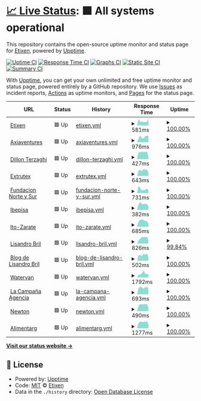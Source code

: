# [📈 Live Status](https://Etixen.github.io/upptime): <!--live status--> **🟩 All systems operational**

This repository contains the open-source uptime monitor and status page for [Etixen](https://Etixen.github.io/upptime), powered by [Upptime](https://github.com/upptime/upptime).

[![Uptime CI](https://github.com/Etixen/upptime/workflows/Uptime%20CI/badge.svg)](https://github.com/Etixen/upptime/actions?query=workflow%3A%22Uptime+CI%22)
[![Response Time CI](https://github.com/Etixen/upptime/workflows/Response%20Time%20CI/badge.svg)](https://github.com/Etixen/upptime/actions?query=workflow%3A%22Response+Time+CI%22)
[![Graphs CI](https://github.com/Etixen/upptime/workflows/Graphs%20CI/badge.svg)](https://github.com/Etixen/upptime/actions?query=workflow%3A%22Graphs+CI%22)
[![Static Site CI](https://github.com/Etixen/upptime/workflows/Static%20Site%20CI/badge.svg)](https://github.com/Etixen/upptime/actions?query=workflow%3A%22Static+Site+CI%22)
[![Summary CI](https://github.com/Etixen/upptime/workflows/Summary%20CI/badge.svg)](https://github.com/Etixen/upptime/actions?query=workflow%3A%22Summary+CI%22)

With [Upptime](https://upptime.js.org), you can get your own unlimited and free uptime monitor and status page, powered entirely by a GitHub repository. We use [Issues](https://github.com/Etixen/upptime/issues) as incident reports, [Actions](https://github.com/Etixen/upptime/actions) as uptime monitors, and [Pages](https://Etixen.github.io/upptime) for the status page.

<!--start: status pages-->
<!-- This summary is generated by Upptime (https://github.com/upptime/upptime) -->
<!-- Do not edit this manually, your changes will be overwritten -->
<!-- prettier-ignore -->
| URL | Status | History | Response Time | Uptime |
| --- | ------ | ------- | ------------- | ------ |
| <img alt="" src="https://icons.duckduckgo.com/ip3/www.etixen.com.ico" height="13"> [Etixen](https://www.etixen.com) | 🟩 Up | [etixen.yml](https://github.com/Etixen/upptime/commits/HEAD/history/etixen.yml) | <details><summary><img alt="Response time graph" src="./graphs/etixen/response-time-week.png" height="20"> 581ms</summary><br><a href="https://etixen.github.io/upptime/history/etixen"><img alt="Response time 1730" src="https://img.shields.io/endpoint?url=https%3A%2F%2Fraw.githubusercontent.com%2FEtixen%2Fupptime%2FHEAD%2Fapi%2Fetixen%2Fresponse-time.json"></a><br><a href="https://etixen.github.io/upptime/history/etixen"><img alt="24-hour response time 939" src="https://img.shields.io/endpoint?url=https%3A%2F%2Fraw.githubusercontent.com%2FEtixen%2Fupptime%2FHEAD%2Fapi%2Fetixen%2Fresponse-time-day.json"></a><br><a href="https://etixen.github.io/upptime/history/etixen"><img alt="7-day response time 581" src="https://img.shields.io/endpoint?url=https%3A%2F%2Fraw.githubusercontent.com%2FEtixen%2Fupptime%2FHEAD%2Fapi%2Fetixen%2Fresponse-time-week.json"></a><br><a href="https://etixen.github.io/upptime/history/etixen"><img alt="30-day response time 773" src="https://img.shields.io/endpoint?url=https%3A%2F%2Fraw.githubusercontent.com%2FEtixen%2Fupptime%2FHEAD%2Fapi%2Fetixen%2Fresponse-time-month.json"></a><br><a href="https://etixen.github.io/upptime/history/etixen"><img alt="1-year response time 1676" src="https://img.shields.io/endpoint?url=https%3A%2F%2Fraw.githubusercontent.com%2FEtixen%2Fupptime%2FHEAD%2Fapi%2Fetixen%2Fresponse-time-year.json"></a></details> | <details><summary><a href="https://etixen.github.io/upptime/history/etixen">100.00%</a></summary><a href="https://etixen.github.io/upptime/history/etixen"><img alt="All-time uptime 99.86%" src="https://img.shields.io/endpoint?url=https%3A%2F%2Fraw.githubusercontent.com%2FEtixen%2Fupptime%2FHEAD%2Fapi%2Fetixen%2Fuptime.json"></a><br><a href="https://etixen.github.io/upptime/history/etixen"><img alt="24-hour uptime 100.00%" src="https://img.shields.io/endpoint?url=https%3A%2F%2Fraw.githubusercontent.com%2FEtixen%2Fupptime%2FHEAD%2Fapi%2Fetixen%2Fuptime-day.json"></a><br><a href="https://etixen.github.io/upptime/history/etixen"><img alt="7-day uptime 100.00%" src="https://img.shields.io/endpoint?url=https%3A%2F%2Fraw.githubusercontent.com%2FEtixen%2Fupptime%2FHEAD%2Fapi%2Fetixen%2Fuptime-week.json"></a><br><a href="https://etixen.github.io/upptime/history/etixen"><img alt="30-day uptime 100.00%" src="https://img.shields.io/endpoint?url=https%3A%2F%2Fraw.githubusercontent.com%2FEtixen%2Fupptime%2FHEAD%2Fapi%2Fetixen%2Fuptime-month.json"></a><br><a href="https://etixen.github.io/upptime/history/etixen"><img alt="1-year uptime 99.93%" src="https://img.shields.io/endpoint?url=https%3A%2F%2Fraw.githubusercontent.com%2FEtixen%2Fupptime%2FHEAD%2Fapi%2Fetixen%2Fuptime-year.json"></a></details>
| <img alt="" src="https://icons.duckduckgo.com/ip3/www.axiaventures.com.ico" height="13"> [Axiaventures](http://www.axiaventures.com) | 🟩 Up | [axiaventures.yml](https://github.com/Etixen/upptime/commits/HEAD/history/axiaventures.yml) | <details><summary><img alt="Response time graph" src="./graphs/axiaventures/response-time-week.png" height="20"> 976ms</summary><br><a href="https://etixen.github.io/upptime/history/axiaventures"><img alt="Response time 940" src="https://img.shields.io/endpoint?url=https%3A%2F%2Fraw.githubusercontent.com%2FEtixen%2Fupptime%2FHEAD%2Fapi%2Faxiaventures%2Fresponse-time.json"></a><br><a href="https://etixen.github.io/upptime/history/axiaventures"><img alt="24-hour response time 1127" src="https://img.shields.io/endpoint?url=https%3A%2F%2Fraw.githubusercontent.com%2FEtixen%2Fupptime%2FHEAD%2Fapi%2Faxiaventures%2Fresponse-time-day.json"></a><br><a href="https://etixen.github.io/upptime/history/axiaventures"><img alt="7-day response time 976" src="https://img.shields.io/endpoint?url=https%3A%2F%2Fraw.githubusercontent.com%2FEtixen%2Fupptime%2FHEAD%2Fapi%2Faxiaventures%2Fresponse-time-week.json"></a><br><a href="https://etixen.github.io/upptime/history/axiaventures"><img alt="30-day response time 881" src="https://img.shields.io/endpoint?url=https%3A%2F%2Fraw.githubusercontent.com%2FEtixen%2Fupptime%2FHEAD%2Fapi%2Faxiaventures%2Fresponse-time-month.json"></a><br><a href="https://etixen.github.io/upptime/history/axiaventures"><img alt="1-year response time 947" src="https://img.shields.io/endpoint?url=https%3A%2F%2Fraw.githubusercontent.com%2FEtixen%2Fupptime%2FHEAD%2Fapi%2Faxiaventures%2Fresponse-time-year.json"></a></details> | <details><summary><a href="https://etixen.github.io/upptime/history/axiaventures">100.00%</a></summary><a href="https://etixen.github.io/upptime/history/axiaventures"><img alt="All-time uptime 98.57%" src="https://img.shields.io/endpoint?url=https%3A%2F%2Fraw.githubusercontent.com%2FEtixen%2Fupptime%2FHEAD%2Fapi%2Faxiaventures%2Fuptime.json"></a><br><a href="https://etixen.github.io/upptime/history/axiaventures"><img alt="24-hour uptime 100.00%" src="https://img.shields.io/endpoint?url=https%3A%2F%2Fraw.githubusercontent.com%2FEtixen%2Fupptime%2FHEAD%2Fapi%2Faxiaventures%2Fuptime-day.json"></a><br><a href="https://etixen.github.io/upptime/history/axiaventures"><img alt="7-day uptime 100.00%" src="https://img.shields.io/endpoint?url=https%3A%2F%2Fraw.githubusercontent.com%2FEtixen%2Fupptime%2FHEAD%2Fapi%2Faxiaventures%2Fuptime-week.json"></a><br><a href="https://etixen.github.io/upptime/history/axiaventures"><img alt="30-day uptime 99.96%" src="https://img.shields.io/endpoint?url=https%3A%2F%2Fraw.githubusercontent.com%2FEtixen%2Fupptime%2FHEAD%2Fapi%2Faxiaventures%2Fuptime-month.json"></a><br><a href="https://etixen.github.io/upptime/history/axiaventures"><img alt="1-year uptime 99.98%" src="https://img.shields.io/endpoint?url=https%3A%2F%2Fraw.githubusercontent.com%2FEtixen%2Fupptime%2FHEAD%2Fapi%2Faxiaventures%2Fuptime-year.json"></a></details>
| <img alt="" src="https://icons.duckduckgo.com/ip3/www.dillonterzaghi.com.ar.ico" height="13"> [Dillon Terzaghi](https://www.dillonterzaghi.com.ar) | 🟩 Up | [dillon-terzaghi.yml](https://github.com/Etixen/upptime/commits/HEAD/history/dillon-terzaghi.yml) | <details><summary><img alt="Response time graph" src="./graphs/dillon-terzaghi/response-time-week.png" height="20"> 427ms</summary><br><a href="https://etixen.github.io/upptime/history/dillon-terzaghi"><img alt="Response time 393" src="https://img.shields.io/endpoint?url=https%3A%2F%2Fraw.githubusercontent.com%2FEtixen%2Fupptime%2FHEAD%2Fapi%2Fdillon-terzaghi%2Fresponse-time.json"></a><br><a href="https://etixen.github.io/upptime/history/dillon-terzaghi"><img alt="24-hour response time 187" src="https://img.shields.io/endpoint?url=https%3A%2F%2Fraw.githubusercontent.com%2FEtixen%2Fupptime%2FHEAD%2Fapi%2Fdillon-terzaghi%2Fresponse-time-day.json"></a><br><a href="https://etixen.github.io/upptime/history/dillon-terzaghi"><img alt="7-day response time 427" src="https://img.shields.io/endpoint?url=https%3A%2F%2Fraw.githubusercontent.com%2FEtixen%2Fupptime%2FHEAD%2Fapi%2Fdillon-terzaghi%2Fresponse-time-week.json"></a><br><a href="https://etixen.github.io/upptime/history/dillon-terzaghi"><img alt="30-day response time 394" src="https://img.shields.io/endpoint?url=https%3A%2F%2Fraw.githubusercontent.com%2FEtixen%2Fupptime%2FHEAD%2Fapi%2Fdillon-terzaghi%2Fresponse-time-month.json"></a><br><a href="https://etixen.github.io/upptime/history/dillon-terzaghi"><img alt="1-year response time 405" src="https://img.shields.io/endpoint?url=https%3A%2F%2Fraw.githubusercontent.com%2FEtixen%2Fupptime%2FHEAD%2Fapi%2Fdillon-terzaghi%2Fresponse-time-year.json"></a></details> | <details><summary><a href="https://etixen.github.io/upptime/history/dillon-terzaghi">100.00%</a></summary><a href="https://etixen.github.io/upptime/history/dillon-terzaghi"><img alt="All-time uptime 99.93%" src="https://img.shields.io/endpoint?url=https%3A%2F%2Fraw.githubusercontent.com%2FEtixen%2Fupptime%2FHEAD%2Fapi%2Fdillon-terzaghi%2Fuptime.json"></a><br><a href="https://etixen.github.io/upptime/history/dillon-terzaghi"><img alt="24-hour uptime 100.00%" src="https://img.shields.io/endpoint?url=https%3A%2F%2Fraw.githubusercontent.com%2FEtixen%2Fupptime%2FHEAD%2Fapi%2Fdillon-terzaghi%2Fuptime-day.json"></a><br><a href="https://etixen.github.io/upptime/history/dillon-terzaghi"><img alt="7-day uptime 100.00%" src="https://img.shields.io/endpoint?url=https%3A%2F%2Fraw.githubusercontent.com%2FEtixen%2Fupptime%2FHEAD%2Fapi%2Fdillon-terzaghi%2Fuptime-week.json"></a><br><a href="https://etixen.github.io/upptime/history/dillon-terzaghi"><img alt="30-day uptime 100.00%" src="https://img.shields.io/endpoint?url=https%3A%2F%2Fraw.githubusercontent.com%2FEtixen%2Fupptime%2FHEAD%2Fapi%2Fdillon-terzaghi%2Fuptime-month.json"></a><br><a href="https://etixen.github.io/upptime/history/dillon-terzaghi"><img alt="1-year uptime 99.99%" src="https://img.shields.io/endpoint?url=https%3A%2F%2Fraw.githubusercontent.com%2FEtixen%2Fupptime%2FHEAD%2Fapi%2Fdillon-terzaghi%2Fuptime-year.json"></a></details>
| <img alt="" src="https://icons.duckduckgo.com/ip3/www.extrutex.com.ar.ico" height="13"> [Extrutex](http://www.extrutex.com.ar) | 🟩 Up | [extrutex.yml](https://github.com/Etixen/upptime/commits/HEAD/history/extrutex.yml) | <details><summary><img alt="Response time graph" src="./graphs/extrutex/response-time-week.png" height="20"> 643ms</summary><br><a href="https://etixen.github.io/upptime/history/extrutex"><img alt="Response time 566" src="https://img.shields.io/endpoint?url=https%3A%2F%2Fraw.githubusercontent.com%2FEtixen%2Fupptime%2FHEAD%2Fapi%2Fextrutex%2Fresponse-time.json"></a><br><a href="https://etixen.github.io/upptime/history/extrutex"><img alt="24-hour response time 377" src="https://img.shields.io/endpoint?url=https%3A%2F%2Fraw.githubusercontent.com%2FEtixen%2Fupptime%2FHEAD%2Fapi%2Fextrutex%2Fresponse-time-day.json"></a><br><a href="https://etixen.github.io/upptime/history/extrutex"><img alt="7-day response time 643" src="https://img.shields.io/endpoint?url=https%3A%2F%2Fraw.githubusercontent.com%2FEtixen%2Fupptime%2FHEAD%2Fapi%2Fextrutex%2Fresponse-time-week.json"></a><br><a href="https://etixen.github.io/upptime/history/extrutex"><img alt="30-day response time 693" src="https://img.shields.io/endpoint?url=https%3A%2F%2Fraw.githubusercontent.com%2FEtixen%2Fupptime%2FHEAD%2Fapi%2Fextrutex%2Fresponse-time-month.json"></a><br><a href="https://etixen.github.io/upptime/history/extrutex"><img alt="1-year response time 581" src="https://img.shields.io/endpoint?url=https%3A%2F%2Fraw.githubusercontent.com%2FEtixen%2Fupptime%2FHEAD%2Fapi%2Fextrutex%2Fresponse-time-year.json"></a></details> | <details><summary><a href="https://etixen.github.io/upptime/history/extrutex">100.00%</a></summary><a href="https://etixen.github.io/upptime/history/extrutex"><img alt="All-time uptime 99.96%" src="https://img.shields.io/endpoint?url=https%3A%2F%2Fraw.githubusercontent.com%2FEtixen%2Fupptime%2FHEAD%2Fapi%2Fextrutex%2Fuptime.json"></a><br><a href="https://etixen.github.io/upptime/history/extrutex"><img alt="24-hour uptime 100.00%" src="https://img.shields.io/endpoint?url=https%3A%2F%2Fraw.githubusercontent.com%2FEtixen%2Fupptime%2FHEAD%2Fapi%2Fextrutex%2Fuptime-day.json"></a><br><a href="https://etixen.github.io/upptime/history/extrutex"><img alt="7-day uptime 100.00%" src="https://img.shields.io/endpoint?url=https%3A%2F%2Fraw.githubusercontent.com%2FEtixen%2Fupptime%2FHEAD%2Fapi%2Fextrutex%2Fuptime-week.json"></a><br><a href="https://etixen.github.io/upptime/history/extrutex"><img alt="30-day uptime 100.00%" src="https://img.shields.io/endpoint?url=https%3A%2F%2Fraw.githubusercontent.com%2FEtixen%2Fupptime%2FHEAD%2Fapi%2Fextrutex%2Fuptime-month.json"></a><br><a href="https://etixen.github.io/upptime/history/extrutex"><img alt="1-year uptime 99.99%" src="https://img.shields.io/endpoint?url=https%3A%2F%2Fraw.githubusercontent.com%2FEtixen%2Fupptime%2FHEAD%2Fapi%2Fextrutex%2Fuptime-year.json"></a></details>
| <img alt="" src="https://icons.duckduckgo.com/ip3/www.fundacionnorteysur.org.ar.ico" height="13"> [Fundacion Norte y Sur](http://www.fundacionnorteysur.org.ar) | 🟩 Up | [fundacion-norte-y-sur.yml](https://github.com/Etixen/upptime/commits/HEAD/history/fundacion-norte-y-sur.yml) | <details><summary><img alt="Response time graph" src="./graphs/fundacion-norte-y-sur/response-time-week.png" height="20"> 731ms</summary><br><a href="https://etixen.github.io/upptime/history/fundacion-norte-y-sur"><img alt="Response time 688" src="https://img.shields.io/endpoint?url=https%3A%2F%2Fraw.githubusercontent.com%2FEtixen%2Fupptime%2FHEAD%2Fapi%2Ffundacion-norte-y-sur%2Fresponse-time.json"></a><br><a href="https://etixen.github.io/upptime/history/fundacion-norte-y-sur"><img alt="24-hour response time 534" src="https://img.shields.io/endpoint?url=https%3A%2F%2Fraw.githubusercontent.com%2FEtixen%2Fupptime%2FHEAD%2Fapi%2Ffundacion-norte-y-sur%2Fresponse-time-day.json"></a><br><a href="https://etixen.github.io/upptime/history/fundacion-norte-y-sur"><img alt="7-day response time 731" src="https://img.shields.io/endpoint?url=https%3A%2F%2Fraw.githubusercontent.com%2FEtixen%2Fupptime%2FHEAD%2Fapi%2Ffundacion-norte-y-sur%2Fresponse-time-week.json"></a><br><a href="https://etixen.github.io/upptime/history/fundacion-norte-y-sur"><img alt="30-day response time 607" src="https://img.shields.io/endpoint?url=https%3A%2F%2Fraw.githubusercontent.com%2FEtixen%2Fupptime%2FHEAD%2Fapi%2Ffundacion-norte-y-sur%2Fresponse-time-month.json"></a><br><a href="https://etixen.github.io/upptime/history/fundacion-norte-y-sur"><img alt="1-year response time 739" src="https://img.shields.io/endpoint?url=https%3A%2F%2Fraw.githubusercontent.com%2FEtixen%2Fupptime%2FHEAD%2Fapi%2Ffundacion-norte-y-sur%2Fresponse-time-year.json"></a></details> | <details><summary><a href="https://etixen.github.io/upptime/history/fundacion-norte-y-sur">100.00%</a></summary><a href="https://etixen.github.io/upptime/history/fundacion-norte-y-sur"><img alt="All-time uptime 98.70%" src="https://img.shields.io/endpoint?url=https%3A%2F%2Fraw.githubusercontent.com%2FEtixen%2Fupptime%2FHEAD%2Fapi%2Ffundacion-norte-y-sur%2Fuptime.json"></a><br><a href="https://etixen.github.io/upptime/history/fundacion-norte-y-sur"><img alt="24-hour uptime 100.00%" src="https://img.shields.io/endpoint?url=https%3A%2F%2Fraw.githubusercontent.com%2FEtixen%2Fupptime%2FHEAD%2Fapi%2Ffundacion-norte-y-sur%2Fuptime-day.json"></a><br><a href="https://etixen.github.io/upptime/history/fundacion-norte-y-sur"><img alt="7-day uptime 100.00%" src="https://img.shields.io/endpoint?url=https%3A%2F%2Fraw.githubusercontent.com%2FEtixen%2Fupptime%2FHEAD%2Fapi%2Ffundacion-norte-y-sur%2Fuptime-week.json"></a><br><a href="https://etixen.github.io/upptime/history/fundacion-norte-y-sur"><img alt="30-day uptime 99.96%" src="https://img.shields.io/endpoint?url=https%3A%2F%2Fraw.githubusercontent.com%2FEtixen%2Fupptime%2FHEAD%2Fapi%2Ffundacion-norte-y-sur%2Fuptime-month.json"></a><br><a href="https://etixen.github.io/upptime/history/fundacion-norte-y-sur"><img alt="1-year uptime 99.98%" src="https://img.shields.io/endpoint?url=https%3A%2F%2Fraw.githubusercontent.com%2FEtixen%2Fupptime%2FHEAD%2Fapi%2Ffundacion-norte-y-sur%2Fuptime-year.json"></a></details>
| <img alt="" src="https://icons.duckduckgo.com/ip3/ibepisa.com.ar.ico" height="13"> [Ibepisa](http://ibepisa.com.ar) | 🟩 Up | [ibepisa.yml](https://github.com/Etixen/upptime/commits/HEAD/history/ibepisa.yml) | <details><summary><img alt="Response time graph" src="./graphs/ibepisa/response-time-week.png" height="20"> 382ms</summary><br><a href="https://etixen.github.io/upptime/history/ibepisa"><img alt="Response time 294" src="https://img.shields.io/endpoint?url=https%3A%2F%2Fraw.githubusercontent.com%2FEtixen%2Fupptime%2FHEAD%2Fapi%2Fibepisa%2Fresponse-time.json"></a><br><a href="https://etixen.github.io/upptime/history/ibepisa"><img alt="24-hour response time 228" src="https://img.shields.io/endpoint?url=https%3A%2F%2Fraw.githubusercontent.com%2FEtixen%2Fupptime%2FHEAD%2Fapi%2Fibepisa%2Fresponse-time-day.json"></a><br><a href="https://etixen.github.io/upptime/history/ibepisa"><img alt="7-day response time 382" src="https://img.shields.io/endpoint?url=https%3A%2F%2Fraw.githubusercontent.com%2FEtixen%2Fupptime%2FHEAD%2Fapi%2Fibepisa%2Fresponse-time-week.json"></a><br><a href="https://etixen.github.io/upptime/history/ibepisa"><img alt="30-day response time 352" src="https://img.shields.io/endpoint?url=https%3A%2F%2Fraw.githubusercontent.com%2FEtixen%2Fupptime%2FHEAD%2Fapi%2Fibepisa%2Fresponse-time-month.json"></a><br><a href="https://etixen.github.io/upptime/history/ibepisa"><img alt="1-year response time 297" src="https://img.shields.io/endpoint?url=https%3A%2F%2Fraw.githubusercontent.com%2FEtixen%2Fupptime%2FHEAD%2Fapi%2Fibepisa%2Fresponse-time-year.json"></a></details> | <details><summary><a href="https://etixen.github.io/upptime/history/ibepisa">100.00%</a></summary><a href="https://etixen.github.io/upptime/history/ibepisa"><img alt="All-time uptime 98.39%" src="https://img.shields.io/endpoint?url=https%3A%2F%2Fraw.githubusercontent.com%2FEtixen%2Fupptime%2FHEAD%2Fapi%2Fibepisa%2Fuptime.json"></a><br><a href="https://etixen.github.io/upptime/history/ibepisa"><img alt="24-hour uptime 100.00%" src="https://img.shields.io/endpoint?url=https%3A%2F%2Fraw.githubusercontent.com%2FEtixen%2Fupptime%2FHEAD%2Fapi%2Fibepisa%2Fuptime-day.json"></a><br><a href="https://etixen.github.io/upptime/history/ibepisa"><img alt="7-day uptime 100.00%" src="https://img.shields.io/endpoint?url=https%3A%2F%2Fraw.githubusercontent.com%2FEtixen%2Fupptime%2FHEAD%2Fapi%2Fibepisa%2Fuptime-week.json"></a><br><a href="https://etixen.github.io/upptime/history/ibepisa"><img alt="30-day uptime 100.00%" src="https://img.shields.io/endpoint?url=https%3A%2F%2Fraw.githubusercontent.com%2FEtixen%2Fupptime%2FHEAD%2Fapi%2Fibepisa%2Fuptime-month.json"></a><br><a href="https://etixen.github.io/upptime/history/ibepisa"><img alt="1-year uptime 96.99%" src="https://img.shields.io/endpoint?url=https%3A%2F%2Fraw.githubusercontent.com%2FEtixen%2Fupptime%2FHEAD%2Fapi%2Fibepisa%2Fuptime-year.json"></a></details>
| <img alt="" src="https://icons.duckduckgo.com/ip3/www.ito-zarate.com.ar.ico" height="13"> [Ito-Zarate](http://www.ito-zarate.com.ar) | 🟩 Up | [ito-zarate.yml](https://github.com/Etixen/upptime/commits/HEAD/history/ito-zarate.yml) | <details><summary><img alt="Response time graph" src="./graphs/ito-zarate/response-time-week.png" height="20"> 685ms</summary><br><a href="https://etixen.github.io/upptime/history/ito-zarate"><img alt="Response time 623" src="https://img.shields.io/endpoint?url=https%3A%2F%2Fraw.githubusercontent.com%2FEtixen%2Fupptime%2FHEAD%2Fapi%2Fito-zarate%2Fresponse-time.json"></a><br><a href="https://etixen.github.io/upptime/history/ito-zarate"><img alt="24-hour response time 351" src="https://img.shields.io/endpoint?url=https%3A%2F%2Fraw.githubusercontent.com%2FEtixen%2Fupptime%2FHEAD%2Fapi%2Fito-zarate%2Fresponse-time-day.json"></a><br><a href="https://etixen.github.io/upptime/history/ito-zarate"><img alt="7-day response time 685" src="https://img.shields.io/endpoint?url=https%3A%2F%2Fraw.githubusercontent.com%2FEtixen%2Fupptime%2FHEAD%2Fapi%2Fito-zarate%2Fresponse-time-week.json"></a><br><a href="https://etixen.github.io/upptime/history/ito-zarate"><img alt="30-day response time 594" src="https://img.shields.io/endpoint?url=https%3A%2F%2Fraw.githubusercontent.com%2FEtixen%2Fupptime%2FHEAD%2Fapi%2Fito-zarate%2Fresponse-time-month.json"></a><br><a href="https://etixen.github.io/upptime/history/ito-zarate"><img alt="1-year response time 618" src="https://img.shields.io/endpoint?url=https%3A%2F%2Fraw.githubusercontent.com%2FEtixen%2Fupptime%2FHEAD%2Fapi%2Fito-zarate%2Fresponse-time-year.json"></a></details> | <details><summary><a href="https://etixen.github.io/upptime/history/ito-zarate">100.00%</a></summary><a href="https://etixen.github.io/upptime/history/ito-zarate"><img alt="All-time uptime 99.96%" src="https://img.shields.io/endpoint?url=https%3A%2F%2Fraw.githubusercontent.com%2FEtixen%2Fupptime%2FHEAD%2Fapi%2Fito-zarate%2Fuptime.json"></a><br><a href="https://etixen.github.io/upptime/history/ito-zarate"><img alt="24-hour uptime 100.00%" src="https://img.shields.io/endpoint?url=https%3A%2F%2Fraw.githubusercontent.com%2FEtixen%2Fupptime%2FHEAD%2Fapi%2Fito-zarate%2Fuptime-day.json"></a><br><a href="https://etixen.github.io/upptime/history/ito-zarate"><img alt="7-day uptime 100.00%" src="https://img.shields.io/endpoint?url=https%3A%2F%2Fraw.githubusercontent.com%2FEtixen%2Fupptime%2FHEAD%2Fapi%2Fito-zarate%2Fuptime-week.json"></a><br><a href="https://etixen.github.io/upptime/history/ito-zarate"><img alt="30-day uptime 100.00%" src="https://img.shields.io/endpoint?url=https%3A%2F%2Fraw.githubusercontent.com%2FEtixen%2Fupptime%2FHEAD%2Fapi%2Fito-zarate%2Fuptime-month.json"></a><br><a href="https://etixen.github.io/upptime/history/ito-zarate"><img alt="1-year uptime 100.00%" src="https://img.shields.io/endpoint?url=https%3A%2F%2Fraw.githubusercontent.com%2FEtixen%2Fupptime%2FHEAD%2Fapi%2Fito-zarate%2Fuptime-year.json"></a></details>
| <img alt="" src="https://icons.duckduckgo.com/ip3/www.lisandrobril.com.ico" height="13"> [Lisandro Bril](https://www.lisandrobril.com) | 🟩 Up | [lisandro-bril.yml](https://github.com/Etixen/upptime/commits/HEAD/history/lisandro-bril.yml) | <details><summary><img alt="Response time graph" src="./graphs/lisandro-bril/response-time-week.png" height="20"> 826ms</summary><br><a href="https://etixen.github.io/upptime/history/lisandro-bril"><img alt="Response time 656" src="https://img.shields.io/endpoint?url=https%3A%2F%2Fraw.githubusercontent.com%2FEtixen%2Fupptime%2FHEAD%2Fapi%2Flisandro-bril%2Fresponse-time.json"></a><br><a href="https://etixen.github.io/upptime/history/lisandro-bril"><img alt="24-hour response time 438" src="https://img.shields.io/endpoint?url=https%3A%2F%2Fraw.githubusercontent.com%2FEtixen%2Fupptime%2FHEAD%2Fapi%2Flisandro-bril%2Fresponse-time-day.json"></a><br><a href="https://etixen.github.io/upptime/history/lisandro-bril"><img alt="7-day response time 826" src="https://img.shields.io/endpoint?url=https%3A%2F%2Fraw.githubusercontent.com%2FEtixen%2Fupptime%2FHEAD%2Fapi%2Flisandro-bril%2Fresponse-time-week.json"></a><br><a href="https://etixen.github.io/upptime/history/lisandro-bril"><img alt="30-day response time 647" src="https://img.shields.io/endpoint?url=https%3A%2F%2Fraw.githubusercontent.com%2FEtixen%2Fupptime%2FHEAD%2Fapi%2Flisandro-bril%2Fresponse-time-month.json"></a><br><a href="https://etixen.github.io/upptime/history/lisandro-bril"><img alt="1-year response time 651" src="https://img.shields.io/endpoint?url=https%3A%2F%2Fraw.githubusercontent.com%2FEtixen%2Fupptime%2FHEAD%2Fapi%2Flisandro-bril%2Fresponse-time-year.json"></a></details> | <details><summary><a href="https://etixen.github.io/upptime/history/lisandro-bril">99.84%</a></summary><a href="https://etixen.github.io/upptime/history/lisandro-bril"><img alt="All-time uptime 99.79%" src="https://img.shields.io/endpoint?url=https%3A%2F%2Fraw.githubusercontent.com%2FEtixen%2Fupptime%2FHEAD%2Fapi%2Flisandro-bril%2Fuptime.json"></a><br><a href="https://etixen.github.io/upptime/history/lisandro-bril"><img alt="24-hour uptime 100.00%" src="https://img.shields.io/endpoint?url=https%3A%2F%2Fraw.githubusercontent.com%2FEtixen%2Fupptime%2FHEAD%2Fapi%2Flisandro-bril%2Fuptime-day.json"></a><br><a href="https://etixen.github.io/upptime/history/lisandro-bril"><img alt="7-day uptime 99.84%" src="https://img.shields.io/endpoint?url=https%3A%2F%2Fraw.githubusercontent.com%2FEtixen%2Fupptime%2FHEAD%2Fapi%2Flisandro-bril%2Fuptime-week.json"></a><br><a href="https://etixen.github.io/upptime/history/lisandro-bril"><img alt="30-day uptime 99.65%" src="https://img.shields.io/endpoint?url=https%3A%2F%2Fraw.githubusercontent.com%2FEtixen%2Fupptime%2FHEAD%2Fapi%2Flisandro-bril%2Fuptime-month.json"></a><br><a href="https://etixen.github.io/upptime/history/lisandro-bril"><img alt="1-year uptime 99.58%" src="https://img.shields.io/endpoint?url=https%3A%2F%2Fraw.githubusercontent.com%2FEtixen%2Fupptime%2FHEAD%2Fapi%2Flisandro-bril%2Fuptime-year.json"></a></details>
| <img alt="" src="https://icons.duckduckgo.com/ip3/blog.lisandrobril.com.ico" height="13"> [Blog de Lisandro Bril](https://blog.lisandrobril.com) | 🟩 Up | [blog-de-lisandro-bril.yml](https://github.com/Etixen/upptime/commits/HEAD/history/blog-de-lisandro-bril.yml) | <details><summary><img alt="Response time graph" src="./graphs/blog-de-lisandro-bril/response-time-week.png" height="20"> 502ms</summary><br><a href="https://etixen.github.io/upptime/history/blog-de-lisandro-bril"><img alt="Response time 466" src="https://img.shields.io/endpoint?url=https%3A%2F%2Fraw.githubusercontent.com%2FEtixen%2Fupptime%2FHEAD%2Fapi%2Fblog-de-lisandro-bril%2Fresponse-time.json"></a><br><a href="https://etixen.github.io/upptime/history/blog-de-lisandro-bril"><img alt="24-hour response time 286" src="https://img.shields.io/endpoint?url=https%3A%2F%2Fraw.githubusercontent.com%2FEtixen%2Fupptime%2FHEAD%2Fapi%2Fblog-de-lisandro-bril%2Fresponse-time-day.json"></a><br><a href="https://etixen.github.io/upptime/history/blog-de-lisandro-bril"><img alt="7-day response time 502" src="https://img.shields.io/endpoint?url=https%3A%2F%2Fraw.githubusercontent.com%2FEtixen%2Fupptime%2FHEAD%2Fapi%2Fblog-de-lisandro-bril%2Fresponse-time-week.json"></a><br><a href="https://etixen.github.io/upptime/history/blog-de-lisandro-bril"><img alt="30-day response time 810" src="https://img.shields.io/endpoint?url=https%3A%2F%2Fraw.githubusercontent.com%2FEtixen%2Fupptime%2FHEAD%2Fapi%2Fblog-de-lisandro-bril%2Fresponse-time-month.json"></a><br><a href="https://etixen.github.io/upptime/history/blog-de-lisandro-bril"><img alt="1-year response time 465" src="https://img.shields.io/endpoint?url=https%3A%2F%2Fraw.githubusercontent.com%2FEtixen%2Fupptime%2FHEAD%2Fapi%2Fblog-de-lisandro-bril%2Fresponse-time-year.json"></a></details> | <details><summary><a href="https://etixen.github.io/upptime/history/blog-de-lisandro-bril">100.00%</a></summary><a href="https://etixen.github.io/upptime/history/blog-de-lisandro-bril"><img alt="All-time uptime 99.93%" src="https://img.shields.io/endpoint?url=https%3A%2F%2Fraw.githubusercontent.com%2FEtixen%2Fupptime%2FHEAD%2Fapi%2Fblog-de-lisandro-bril%2Fuptime.json"></a><br><a href="https://etixen.github.io/upptime/history/blog-de-lisandro-bril"><img alt="24-hour uptime 100.00%" src="https://img.shields.io/endpoint?url=https%3A%2F%2Fraw.githubusercontent.com%2FEtixen%2Fupptime%2FHEAD%2Fapi%2Fblog-de-lisandro-bril%2Fuptime-day.json"></a><br><a href="https://etixen.github.io/upptime/history/blog-de-lisandro-bril"><img alt="7-day uptime 100.00%" src="https://img.shields.io/endpoint?url=https%3A%2F%2Fraw.githubusercontent.com%2FEtixen%2Fupptime%2FHEAD%2Fapi%2Fblog-de-lisandro-bril%2Fuptime-week.json"></a><br><a href="https://etixen.github.io/upptime/history/blog-de-lisandro-bril"><img alt="30-day uptime 100.00%" src="https://img.shields.io/endpoint?url=https%3A%2F%2Fraw.githubusercontent.com%2FEtixen%2Fupptime%2FHEAD%2Fapi%2Fblog-de-lisandro-bril%2Fuptime-month.json"></a><br><a href="https://etixen.github.io/upptime/history/blog-de-lisandro-bril"><img alt="1-year uptime 99.99%" src="https://img.shields.io/endpoint?url=https%3A%2F%2Fraw.githubusercontent.com%2FEtixen%2Fupptime%2FHEAD%2Fapi%2Fblog-de-lisandro-bril%2Fuptime-year.json"></a></details>
| <img alt="" src="https://icons.duckduckgo.com/ip3/watervan.com.ar.ico" height="13"> [Watervan](https://watervan.com.ar) | 🟩 Up | [watervan.yml](https://github.com/Etixen/upptime/commits/HEAD/history/watervan.yml) | <details><summary><img alt="Response time graph" src="./graphs/watervan/response-time-week.png" height="20"> 1792ms</summary><br><a href="https://etixen.github.io/upptime/history/watervan"><img alt="Response time 1488" src="https://img.shields.io/endpoint?url=https%3A%2F%2Fraw.githubusercontent.com%2FEtixen%2Fupptime%2FHEAD%2Fapi%2Fwatervan%2Fresponse-time.json"></a><br><a href="https://etixen.github.io/upptime/history/watervan"><img alt="24-hour response time 1496" src="https://img.shields.io/endpoint?url=https%3A%2F%2Fraw.githubusercontent.com%2FEtixen%2Fupptime%2FHEAD%2Fapi%2Fwatervan%2Fresponse-time-day.json"></a><br><a href="https://etixen.github.io/upptime/history/watervan"><img alt="7-day response time 1792" src="https://img.shields.io/endpoint?url=https%3A%2F%2Fraw.githubusercontent.com%2FEtixen%2Fupptime%2FHEAD%2Fapi%2Fwatervan%2Fresponse-time-week.json"></a><br><a href="https://etixen.github.io/upptime/history/watervan"><img alt="30-day response time 1841" src="https://img.shields.io/endpoint?url=https%3A%2F%2Fraw.githubusercontent.com%2FEtixen%2Fupptime%2FHEAD%2Fapi%2Fwatervan%2Fresponse-time-month.json"></a><br><a href="https://etixen.github.io/upptime/history/watervan"><img alt="1-year response time 1641" src="https://img.shields.io/endpoint?url=https%3A%2F%2Fraw.githubusercontent.com%2FEtixen%2Fupptime%2FHEAD%2Fapi%2Fwatervan%2Fresponse-time-year.json"></a></details> | <details><summary><a href="https://etixen.github.io/upptime/history/watervan">100.00%</a></summary><a href="https://etixen.github.io/upptime/history/watervan"><img alt="All-time uptime 83.27%" src="https://img.shields.io/endpoint?url=https%3A%2F%2Fraw.githubusercontent.com%2FEtixen%2Fupptime%2FHEAD%2Fapi%2Fwatervan%2Fuptime.json"></a><br><a href="https://etixen.github.io/upptime/history/watervan"><img alt="24-hour uptime 100.00%" src="https://img.shields.io/endpoint?url=https%3A%2F%2Fraw.githubusercontent.com%2FEtixen%2Fupptime%2FHEAD%2Fapi%2Fwatervan%2Fuptime-day.json"></a><br><a href="https://etixen.github.io/upptime/history/watervan"><img alt="7-day uptime 100.00%" src="https://img.shields.io/endpoint?url=https%3A%2F%2Fraw.githubusercontent.com%2FEtixen%2Fupptime%2FHEAD%2Fapi%2Fwatervan%2Fuptime-week.json"></a><br><a href="https://etixen.github.io/upptime/history/watervan"><img alt="30-day uptime 100.00%" src="https://img.shields.io/endpoint?url=https%3A%2F%2Fraw.githubusercontent.com%2FEtixen%2Fupptime%2FHEAD%2Fapi%2Fwatervan%2Fuptime-month.json"></a><br><a href="https://etixen.github.io/upptime/history/watervan"><img alt="1-year uptime 99.53%" src="https://img.shields.io/endpoint?url=https%3A%2F%2Fraw.githubusercontent.com%2FEtixen%2Fupptime%2FHEAD%2Fapi%2Fwatervan%2Fuptime-year.json"></a></details>
| <img alt="" src="https://icons.duckduckgo.com/ip3/agencialc.com.ar.ico" height="13"> [La Campaña Agencia](https://agencialc.com.ar) | 🟩 Up | [la-campana-agencia.yml](https://github.com/Etixen/upptime/commits/HEAD/history/la-campana-agencia.yml) | <details><summary><img alt="Response time graph" src="./graphs/la-campana-agencia/response-time-week.png" height="20"> 693ms</summary><br><a href="https://etixen.github.io/upptime/history/la-campana-agencia"><img alt="Response time 613" src="https://img.shields.io/endpoint?url=https%3A%2F%2Fraw.githubusercontent.com%2FEtixen%2Fupptime%2FHEAD%2Fapi%2Fla-campana-agencia%2Fresponse-time.json"></a><br><a href="https://etixen.github.io/upptime/history/la-campana-agencia"><img alt="24-hour response time 584" src="https://img.shields.io/endpoint?url=https%3A%2F%2Fraw.githubusercontent.com%2FEtixen%2Fupptime%2FHEAD%2Fapi%2Fla-campana-agencia%2Fresponse-time-day.json"></a><br><a href="https://etixen.github.io/upptime/history/la-campana-agencia"><img alt="7-day response time 693" src="https://img.shields.io/endpoint?url=https%3A%2F%2Fraw.githubusercontent.com%2FEtixen%2Fupptime%2FHEAD%2Fapi%2Fla-campana-agencia%2Fresponse-time-week.json"></a><br><a href="https://etixen.github.io/upptime/history/la-campana-agencia"><img alt="30-day response time 623" src="https://img.shields.io/endpoint?url=https%3A%2F%2Fraw.githubusercontent.com%2FEtixen%2Fupptime%2FHEAD%2Fapi%2Fla-campana-agencia%2Fresponse-time-month.json"></a><br><a href="https://etixen.github.io/upptime/history/la-campana-agencia"><img alt="1-year response time 610" src="https://img.shields.io/endpoint?url=https%3A%2F%2Fraw.githubusercontent.com%2FEtixen%2Fupptime%2FHEAD%2Fapi%2Fla-campana-agencia%2Fresponse-time-year.json"></a></details> | <details><summary><a href="https://etixen.github.io/upptime/history/la-campana-agencia">100.00%</a></summary><a href="https://etixen.github.io/upptime/history/la-campana-agencia"><img alt="All-time uptime 99.59%" src="https://img.shields.io/endpoint?url=https%3A%2F%2Fraw.githubusercontent.com%2FEtixen%2Fupptime%2FHEAD%2Fapi%2Fla-campana-agencia%2Fuptime.json"></a><br><a href="https://etixen.github.io/upptime/history/la-campana-agencia"><img alt="24-hour uptime 100.00%" src="https://img.shields.io/endpoint?url=https%3A%2F%2Fraw.githubusercontent.com%2FEtixen%2Fupptime%2FHEAD%2Fapi%2Fla-campana-agencia%2Fuptime-day.json"></a><br><a href="https://etixen.github.io/upptime/history/la-campana-agencia"><img alt="7-day uptime 100.00%" src="https://img.shields.io/endpoint?url=https%3A%2F%2Fraw.githubusercontent.com%2FEtixen%2Fupptime%2FHEAD%2Fapi%2Fla-campana-agencia%2Fuptime-week.json"></a><br><a href="https://etixen.github.io/upptime/history/la-campana-agencia"><img alt="30-day uptime 100.00%" src="https://img.shields.io/endpoint?url=https%3A%2F%2Fraw.githubusercontent.com%2FEtixen%2Fupptime%2FHEAD%2Fapi%2Fla-campana-agencia%2Fuptime-month.json"></a><br><a href="https://etixen.github.io/upptime/history/la-campana-agencia"><img alt="1-year uptime 99.79%" src="https://img.shields.io/endpoint?url=https%3A%2F%2Fraw.githubusercontent.com%2FEtixen%2Fupptime%2FHEAD%2Fapi%2Fla-campana-agencia%2Fuptime-year.json"></a></details>
| <img alt="" src="https://icons.duckduckgo.com/ip3/www.newton.com.ar.ico" height="13"> [Newton](https://www.newton.com.ar) | 🟩 Up | [newton.yml](https://github.com/Etixen/upptime/commits/HEAD/history/newton.yml) | <details><summary><img alt="Response time graph" src="./graphs/newton/response-time-week.png" height="20"> 490ms</summary><br><a href="https://etixen.github.io/upptime/history/newton"><img alt="Response time 909" src="https://img.shields.io/endpoint?url=https%3A%2F%2Fraw.githubusercontent.com%2FEtixen%2Fupptime%2FHEAD%2Fapi%2Fnewton%2Fresponse-time.json"></a><br><a href="https://etixen.github.io/upptime/history/newton"><img alt="24-hour response time 264" src="https://img.shields.io/endpoint?url=https%3A%2F%2Fraw.githubusercontent.com%2FEtixen%2Fupptime%2FHEAD%2Fapi%2Fnewton%2Fresponse-time-day.json"></a><br><a href="https://etixen.github.io/upptime/history/newton"><img alt="7-day response time 490" src="https://img.shields.io/endpoint?url=https%3A%2F%2Fraw.githubusercontent.com%2FEtixen%2Fupptime%2FHEAD%2Fapi%2Fnewton%2Fresponse-time-week.json"></a><br><a href="https://etixen.github.io/upptime/history/newton"><img alt="30-day response time 1499" src="https://img.shields.io/endpoint?url=https%3A%2F%2Fraw.githubusercontent.com%2FEtixen%2Fupptime%2FHEAD%2Fapi%2Fnewton%2Fresponse-time-month.json"></a><br><a href="https://etixen.github.io/upptime/history/newton"><img alt="1-year response time 910" src="https://img.shields.io/endpoint?url=https%3A%2F%2Fraw.githubusercontent.com%2FEtixen%2Fupptime%2FHEAD%2Fapi%2Fnewton%2Fresponse-time-year.json"></a></details> | <details><summary><a href="https://etixen.github.io/upptime/history/newton">100.00%</a></summary><a href="https://etixen.github.io/upptime/history/newton"><img alt="All-time uptime 68.06%" src="https://img.shields.io/endpoint?url=https%3A%2F%2Fraw.githubusercontent.com%2FEtixen%2Fupptime%2FHEAD%2Fapi%2Fnewton%2Fuptime.json"></a><br><a href="https://etixen.github.io/upptime/history/newton"><img alt="24-hour uptime 100.00%" src="https://img.shields.io/endpoint?url=https%3A%2F%2Fraw.githubusercontent.com%2FEtixen%2Fupptime%2FHEAD%2Fapi%2Fnewton%2Fuptime-day.json"></a><br><a href="https://etixen.github.io/upptime/history/newton"><img alt="7-day uptime 100.00%" src="https://img.shields.io/endpoint?url=https%3A%2F%2Fraw.githubusercontent.com%2FEtixen%2Fupptime%2FHEAD%2Fapi%2Fnewton%2Fuptime-week.json"></a><br><a href="https://etixen.github.io/upptime/history/newton"><img alt="30-day uptime 99.96%" src="https://img.shields.io/endpoint?url=https%3A%2F%2Fraw.githubusercontent.com%2FEtixen%2Fupptime%2FHEAD%2Fapi%2Fnewton%2Fuptime-month.json"></a><br><a href="https://etixen.github.io/upptime/history/newton"><img alt="1-year uptime 100.00%" src="https://img.shields.io/endpoint?url=https%3A%2F%2Fraw.githubusercontent.com%2FEtixen%2Fupptime%2FHEAD%2Fapi%2Fnewton%2Fuptime-year.json"></a></details>
| <img alt="" src="https://icons.duckduckgo.com/ip3/alimentarg.com.ar.ico" height="13"> [Alimentarg](https://alimentarg.com.ar) | 🟩 Up | [alimentarg.yml](https://github.com/Etixen/upptime/commits/HEAD/history/alimentarg.yml) | <details><summary><img alt="Response time graph" src="./graphs/alimentarg/response-time-week.png" height="20"> 1277ms</summary><br><a href="https://etixen.github.io/upptime/history/alimentarg"><img alt="Response time 938" src="https://img.shields.io/endpoint?url=https%3A%2F%2Fraw.githubusercontent.com%2FEtixen%2Fupptime%2FHEAD%2Fapi%2Falimentarg%2Fresponse-time.json"></a><br><a href="https://etixen.github.io/upptime/history/alimentarg"><img alt="24-hour response time 905" src="https://img.shields.io/endpoint?url=https%3A%2F%2Fraw.githubusercontent.com%2FEtixen%2Fupptime%2FHEAD%2Fapi%2Falimentarg%2Fresponse-time-day.json"></a><br><a href="https://etixen.github.io/upptime/history/alimentarg"><img alt="7-day response time 1277" src="https://img.shields.io/endpoint?url=https%3A%2F%2Fraw.githubusercontent.com%2FEtixen%2Fupptime%2FHEAD%2Fapi%2Falimentarg%2Fresponse-time-week.json"></a><br><a href="https://etixen.github.io/upptime/history/alimentarg"><img alt="30-day response time 1081" src="https://img.shields.io/endpoint?url=https%3A%2F%2Fraw.githubusercontent.com%2FEtixen%2Fupptime%2FHEAD%2Fapi%2Falimentarg%2Fresponse-time-month.json"></a><br><a href="https://etixen.github.io/upptime/history/alimentarg"><img alt="1-year response time 936" src="https://img.shields.io/endpoint?url=https%3A%2F%2Fraw.githubusercontent.com%2FEtixen%2Fupptime%2FHEAD%2Fapi%2Falimentarg%2Fresponse-time-year.json"></a></details> | <details><summary><a href="https://etixen.github.io/upptime/history/alimentarg">100.00%</a></summary><a href="https://etixen.github.io/upptime/history/alimentarg"><img alt="All-time uptime 100.00%" src="https://img.shields.io/endpoint?url=https%3A%2F%2Fraw.githubusercontent.com%2FEtixen%2Fupptime%2FHEAD%2Fapi%2Falimentarg%2Fuptime.json"></a><br><a href="https://etixen.github.io/upptime/history/alimentarg"><img alt="24-hour uptime 100.00%" src="https://img.shields.io/endpoint?url=https%3A%2F%2Fraw.githubusercontent.com%2FEtixen%2Fupptime%2FHEAD%2Fapi%2Falimentarg%2Fuptime-day.json"></a><br><a href="https://etixen.github.io/upptime/history/alimentarg"><img alt="7-day uptime 100.00%" src="https://img.shields.io/endpoint?url=https%3A%2F%2Fraw.githubusercontent.com%2FEtixen%2Fupptime%2FHEAD%2Fapi%2Falimentarg%2Fuptime-week.json"></a><br><a href="https://etixen.github.io/upptime/history/alimentarg"><img alt="30-day uptime 99.96%" src="https://img.shields.io/endpoint?url=https%3A%2F%2Fraw.githubusercontent.com%2FEtixen%2Fupptime%2FHEAD%2Fapi%2Falimentarg%2Fuptime-month.json"></a><br><a href="https://etixen.github.io/upptime/history/alimentarg"><img alt="1-year uptime 100.00%" src="https://img.shields.io/endpoint?url=https%3A%2F%2Fraw.githubusercontent.com%2FEtixen%2Fupptime%2FHEAD%2Fapi%2Falimentarg%2Fuptime-year.json"></a></details>

<!--end: status pages-->

[**Visit our status website →**](https://Etixen.github.io/upptime)

## 📄 License

- Powered by: [Upptime](https://github.com/upptime/upptime)
- Code: [MIT](./LICENSE) © [Etixen](https://Etixen.github.io/upptime)
- Data in the `./history` directory: [Open Database License](https://opendatacommons.org/licenses/odbl/1-0/)
